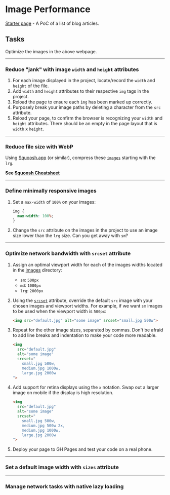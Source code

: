 # Image Performance
[Starter page](starter) - A PoC of a list of blog articles.

## Tasks
Optimize the images in the above webpage.

---

### Reduce "jank" with image `width` and `height` attributes
1. For each image displayed in the project, locate/record the `width` and `height` of the file.
2. Add `width` and `height` attributes to their respective `img` tags in the project.
3. Reload the page to ensure each `img` has been marked up correctly.
4. Purposely break your image paths by deleting a character from the `src` attribute.
5. Reload your page, to confirm  the browser is recognizing your `width` and `height` attributes. There should be an empty in the page layout that is `width` x `height`.

---

### Reduce file size with WebP
Using [Squoosh.app](https://squoosh.app/) (or similar), compress these [`images`](images) starting with the `lrg`. 

**See [Squoosh Cheatsheet]({{site.baseurl}}/cheatsheets/squoosh)**

---

### Define minimally responsive images
1. Set a `max-width` of `100%` on your images:

    ```css
    img {
      max-width: 100%;
    }
    ```
2. Change the `src` attribute on the images in the project to use an image size lower than the `lrg` size. Can you get away with `sm`?

---

### Optimize network bandwidth with `srcset` attribute
1. Assign an optimal viewport width for each of the images widths located in the [images](images) directory:
    - `sm`: `500px`
    - `md`: `1000px`
    - `lrg`: `2000px`
2. Using the [`srcset`](https://css-tricks.com/responsive-images-youre-just-changing-resolutions-use-srcset/) attribute, override the default `src` image with your chosen images and viewport widths. For example, if we want `sm` images to be used when the viewport width is `500px`:
    
    ```html
    <img src="default.jpg" alt="some image" srcset="small.jpg 500w">
    ```

3. Repeat for the other image sizes, separated by commas. Don't be afraid to add line breaks and indentation to make your code more readable.

    ```html
    <img 
      src="default.jpg" 
      alt="some image" 
      srcset="
        small.jpg 500w,
        medium.jpg 1000w,
        large.jpg 2000w
    ">
    ```

4. Add support for retina displays using the `x` notation. Swap out a larger image on mobile if the display is high resolution.

    ```html
    <img 
      src="default.jpg" 
      alt="some image" 
      srcset="
        small.jpg 500w,
        medium.jpg 500w 2x,
        medium.jpg 1000w,
        large.jpg 2000w
    ">
    ```
5. Deploy your page to GH Pages and test your code on a real phone.

---

### Set a default image width with `sizes` attribute

--- 

### Manage network tasks with native lazy loading